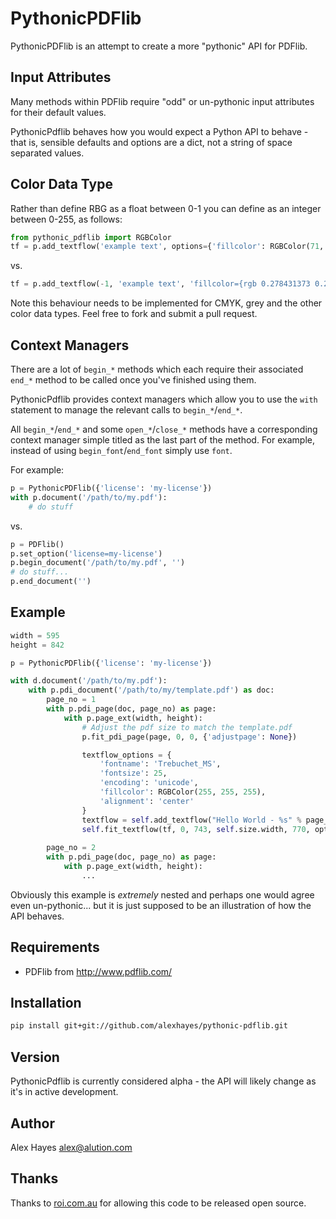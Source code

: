 # PythonicPDFlib

PythonicPDFlib is an attempt to create a more "pythonic" API for PDFlib.

## Input Attributes

Many methods within PDFlib require "odd" or un-pythonic input attributes for their default values.

PythonicPdflib behaves how you would expect a Python API to behave - that is, sensible defaults and options are a dict, not a string of space separated values.

## Color Data Type

Rather than define RBG as a float between 0-1 you can define as an integer between 0-255, as follows:

```python
from pythonic_pdflib import RGBColor
tf = p.add_textflow('example text', options={'fillcolor': RGBColor(71, 76, 148)})
```
vs.
```python
tf = p.add_textflow(-1, 'example text', 'fillcolor={rgb 0.278431373 0.298039216 0.580392157}')
```

Note this behaviour needs to be implemented for CMYK, grey and the other color data types. Feel free to fork and submit a pull request.

## Context Managers

There are a lot of `begin_*` methods which each require their associated `end_*` method to be called once you've finished using them.

PythonicPdflib provides context managers which allow you to use the `with` statement to manage the relevant calls to `begin_*`/`end_*`.

All `begin_*`/`end_*` and some `open_*`/`close_*` methods have a corresponding context manager simple titled as the last part of the method. For example, instead of using `begin_font`/`end_font` simply use `font`.

For example:

```python
p = PythonicPDFlib({'license': 'my-license'})
with p.document('/path/to/my.pdf'):
    # do stuff
```
vs.
```python
p = PDFlib()
p.set_option('license=my-license')
p.begin_document('/path/to/my.pdf', '')
# do stuff...
p.end_document('')
```

## Example

```python
width = 595
height = 842

p = PythonicPDFlib({'license': 'my-license'})

with d.document('/path/to/my.pdf'):
	with p.pdi_document('/path/to/my/template.pdf') as doc:
		page_no = 1
	    with p.pdi_page(doc, page_no) as page:
	        with p.page_ext(width, height):
	        	# Adjust the pdf size to match the template.pdf
	            p.fit_pdi_page(page, 0, 0, {'adjustpage': None})

	            textflow_options = {
	            	'fontname': 'Trebuchet_MS', 
                    'fontsize': 25,
                    'encoding': 'unicode',
                    'fillcolor': RGBColor(255, 255, 255),
                    'alignment': 'center'
				}
	            textflow = self.add_textflow("Hello World - %s" % page_no, options=textflow_options)
	        	self.fit_textflow(tf, 0, 743, self.size.width, 770, options={'verticalalign': 'center'})
		
		page_no = 2
	    with p.pdi_page(doc, page_no) as page:
	        with p.page_ext(width, height):
	        	...
```

Obviously this example is *extremely* nested and perhaps one would agree even un-pythonic... but it is just supposed to be an illustration of how the API behaves. 

## Requirements

- PDFlib from http://www.pdflib.com/

## Installation

```bash
pip install git+git://github.com/alexhayes/pythonic-pdflib.git
```

## Version

PythonicPdflib is currently considered alpha - the API will likely change as it's in active development.

## Author

Alex Hayes <alex@alution.com>

## Thanks

Thanks to [roi.com.au](http://roi.com.au) for allowing this code to be released open source.
